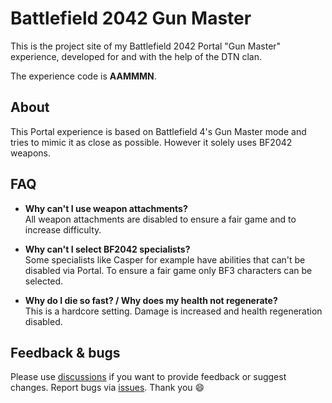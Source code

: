 # Battlefield 2042 Gun Master

This is the project site of my Battlefield 2042 Portal "Gun Master" experience, developed for and with the help of the DTN clan.

The experience code is **AAMMMN**.

## About

This Portal experience is based on Battlefield 4's Gun Master mode and tries to mimic it as close as possible. However it solely uses BF2042 weapons.

## FAQ

* **Why can't I use weapon attachments?**  
  All weapon attachments are disabled to ensure a fair game and to increase difficulty.

* **Why can't I select BF2042 specialists?**  
  Some specialists like Casper for example have abilities that can't be disabled via Portal. To ensure a fair game only BF3 characters can be selected.

* **Why do I die so fast? / Why does my health not regenerate?**  
  This is a hardcore setting. Damage is increased and health regeneration disabled.

## Feedback & bugs

Please use [discussions](https://github.com/svenjacobs/bf2042-portal-gun-master/discussions) if you want to provide feedback or suggest changes. Report bugs via [issues](https://github.com/svenjacobs/bf2042-portal-gun-master/issues). Thank you 😄
